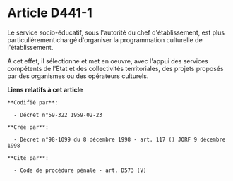 # Article D441-1

Le service socio-éducatif, sous l'autorité du chef d'établissement, est plus particulièrement chargé d'organiser la
programmation culturelle de l'établissement.

A cet effet, il sélectionne et met en oeuvre, avec l'appui des services compétents de l'Etat et des collectivités
territoriales, des projets proposés par des organismes ou des opérateurs culturels.

**Liens relatifs à cet article**

	**Codifié par**:

	  - Décret n°59-322 1959-02-23

	**Créé par**:

	  - Décret n°98-1099 du 8 décembre 1998 - art. 117 () JORF 9 décembre 1998

	**Cité par**:

	  - Code de procédure pénale - art. D573 (V)
